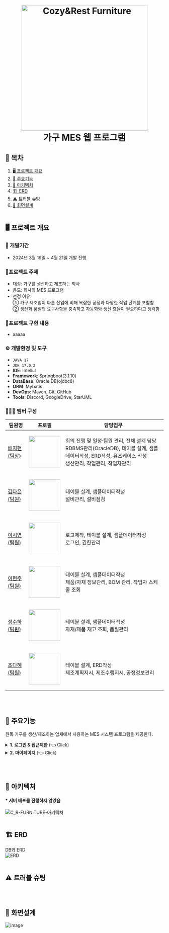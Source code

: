 <h1 align="center">
  <br>
  <img src="https://github.com/jihyeon00/CNR_FURNITURE/assets/120089047/be0d3185-ce03-4e08-a777-5a3264c0c370" alt="Cozy&Rest Furniture" width="400">
  <br>
  가구 MES 웹 프로그램
  <br>
</h1>

## 📌 목차
1. [🖥️ 프로젝트 개요](#-프로젝트-개요)
2. [📕 주요기능](#-주요기능)
3. [🔧 아키텍처](#-아키텍처)
4. [🏗️ ERD](#-ERD)
5. [⚠️ 트러블 슈팅](#-트러블-슈팅)
6. [📃 화면설계](#-화면설계)
      <br><br>

## 🖥️ 프로젝트 개요
### :calendar: 개발기간
  - 2024년 3월 19일 ~ 4월 21일 개발 진행

### 🔖프로젝트 주제
  - 대상: 가구를 생산하고 제조하는 회사
  - 용도: 회사의 MES 프로그램
  - 선정 이유:
    <br>
      ① 가구 제조업이 다른 산업에 비해 복잡한 공정과 다양한 작업 단계를 포함함
    <br>
      ② 생산과 품질의 요구사항을 충족하고 자동화와 생산 효율이 필요하다고 생각함
### 📁프로젝트 구현 내용
  - aaaaa
### ⚙️ 개발환경 및 도구
  - `JAVA 17`
  - `JDK 17.0.2`
  - **IDE**: IntelliJ
  - **Framework**: Springboot(3.1.10)
  - **DataBase**: Oracle DB(ojdbc8)
  - **ORM**: Mybatis
  - **DevOps**: Maven, Git, GitHub
  - **Tools**: Discord, GoogleDrive, StarUML
### 🧑‍🤝‍🧑 멤버 구성
|팀원명|프로필|담당업무|
|---|---|---|
|[배지현(팀장)](https://github.com/jihyeon00)|<p align="center"><img src="https://avatars.githubusercontent.com/u/120089047?v=4" width="100"></p>|회의 진행 및 일정·팀원 관리, 전체 설계 담당<br>RDBMS관리(OracleDB), 테이블 설계, 샘플데이터작성, ERD작성, 유즈케이스 작성<br>생산관리, 작업관리, 작업자관리|
|[김다은(팀원)](https://github.com/dan3319)|<p align="center"><img src="https://avatars.githubusercontent.com/u/156730588?v=4" width="100"></p>|테이블 설계, 샘플데이터작성<br>설비관리, 설비점검|
|[이시연(팀원)](https://github.com/sieoh)|<p align="center"><img src="https://avatars.githubusercontent.com/u/151722461?v=4" width="100"></p>|로고제작, 테이블 설계, 샘플데이터작성<br>로그인, 권한관리|
|[이현주(팀원)](https://github.com/icanbewhatever)|<p align="center"><img src="https://avatars.githubusercontent.com/u/139785614?v=4" width="100"></p>|테이블 설계, 샘플데이터작성<br>제품/자재 정보관리, BOM 관리, 작업자 스케줄 조회|
|[정수하(팀원)](https://github.com/heyJSH)|<p align="center"><img src="https://avatars.githubusercontent.com/u/150403977?v=4" width="100"></p>|테이블 설계, 샘플데이터작성<br>자재/제품 재고 조회, 품질관리|
|[조다혜(팀원)](https://github.com/ChoDaHye)|<p align="center"><img src="https://avatars.githubusercontent.com/u/151722511?v=4" width="100"></p>|테이블 설계, ERD작성<br>제조계획지시, 제조수행지시, 공정정보관리|

<br><br>

## 📕 주요기능
원목 가구를 생산/제조하는 업체에서 사용하는 MES 시스템 프로그램을 제공한다.

<details>
  <summary><b>1. 로그인 & 접근제한</b> (👈 Click)</summary>
  <div markdown="1">
    <ul>
      <li>직원 번호가 데이터에 있으면 로그인이 가능하다.</li>
      <li>부서별 접근 가능한 페이지가 다르다.
        <ol>
          <li>
            ex1) 생산팀은 로그인 시 `재고현황`, `제조관리`만 보여준다. <br>
            <img src="https://github.com/heyJSH/Project-Meal_Kit_SpringBoot/assets/150403977/83eb1444-d06f-4b7c-a750-cfb08b1dee16" alt="생산팀 접근가능한 메뉴">
          </li>
          <li>
            ex2) 관리팀은 모든 페이지에 접근할 수 있다. <br>
            <img src="https://github.com/heyJSH/Project-Meal_Kit_SpringBoot/assets/150403977/2c487107-703d-44df-b55d-2712ea79ae70" alt="관리팀 접근가능한 메뉴">
          </li>
        </ol>
      </li>
    </ul>
  </div>
</details>

<details>
  <summary><b>2. 마이페이지</b> (👈 Click)</summary>
  <div markdown="1">
    <ul>
      <li>'직원이름'과 '직원아이디'는 수정할 수 없다.</li>
      <li>'비밀번호', '전화번호'는 수정할 수 있다.
        <ol>
          <li>
            비밀번호, 전화번호 수정 시 포맷을 맞추도록 했다. <br>
            <img src="https://github.com/heyJSH/Project-Meal_Kit_SpringBoot/assets/150403977/7449c4dd-4328-4408-9483-82ddf8c29686" alt="직원정보수정">
          </li>
        </ol>
      </li>
    </ul>
  </div>
</details>

<br><br>

## 🔧 아키텍처
####  * 서버 배포를 진행하지 않았음
![C_R-FURNITURE-아키텍처](https://github.com/jihyeon00/CNR_FURNITURE/assets/120089047/2e26b54e-86aa-4711-ad6d-11b6d36f420e)
<br><br>

## 🏗️ ERD
DB와 ERD <br>
![ERD](https://github.com/jihyeon00/CNR_FURNITURE/assets/120089047/6e185a73-564b-4d12-ae31-2379761be4ab)
<br><br>

## ⚠️ 트러블 슈팅
<br><br>

## 📃 화면설계
![image](https://github.com/jihyeon00/CNR_FURNITURE/assets/151722511/19df5dd1-2d6e-4afd-9d9a-7ad24a9794b8)
<br><br>

